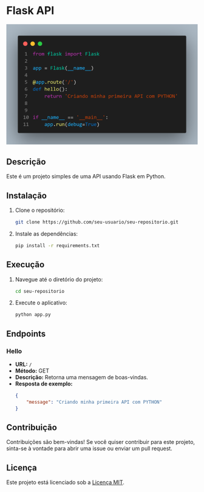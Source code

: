 # Flask API
![image](/assets/img.png)
## Descrição
Este é um projeto simples de uma API usando Flask em Python.

## Instalação
1. Clone o repositório:
    ```bash
    git clone https://github.com/seu-usuario/seu-repositorio.git
    ```
2. Instale as dependências:
    ```bash
    pip install -r requirements.txt
    ```

## Execução
1. Navegue até o diretório do projeto:
    ```bash
    cd seu-repositorio
    ```
2. Execute o aplicativo:
    ```bash
    python app.py
    ```

## Endpoints

### Hello
- **URL:** `/`
- **Método:** GET
- **Descrição:** Retorna uma mensagem de boas-vindas.
- **Resposta de exemplo:**
    ```json
    {
        "message": "Criando minha primeira API com PYTHON"
    }
    ```

## Contribuição
Contribuições são bem-vindas! Se você quiser contribuir para este projeto, sinta-se à vontade para abrir uma issue ou enviar um pull request.

## Licença
Este projeto está licenciado sob a [Licença MIT](LICENSE).
